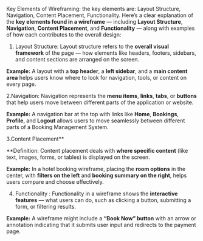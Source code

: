  Key Elements of Wireframing:
   the key elements are: Layout Structure, Navigation, Content Placement, Functionality.
   Here’s a clear explanation of the **key elements found in a wireframe** — including **Layout Structure**, **Navigation**, **Content Placement**, and **Functionality** — along with examples of how each contributes to the overall design:

1. Layout Structure: Layout structure refers to the **overall visual framework** of the page — how elements like headers, footers, sidebars, and content sections are arranged on the screen.

**Example:**
A layout with a **top header**, a **left sidebar**, and a **main content area** helps users know where to look for navigation, tools, or content on every page.

 2.Navigation: Navigation represents the **menu items**, **links**, **tabs**, or **buttons** that help users move between different parts of the application or website.

**Example:**
A navigation bar at the top with links like **Home**, **Bookings**, **Profile**, and **Logout** allows users to move seamlessly between different parts of a Booking Management System.


 3.Content Placement**

**Definition: Content placement deals with **where specific content** (like text, images, forms, or tables) is displayed on the screen.

**Example:**
In a hotel booking wireframe, placing the **room options** in the center, with **filters on the left** and **booking summary on the right**, helps users compare and choose effectively.


 4. Functionality : Functionality in a wireframe shows the **interactive features** — what users can do, such as clicking a button, submitting a form, or filtering results.

**Example:**
A wireframe might include a **“Book Now” button** with an arrow or annotation indicating that it submits user input and redirects to the payment page.

